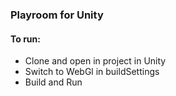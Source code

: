 ### Playroom for Unity

#### To run:
- Clone and open in project in Unity
- Switch to WebGl in buildSettings
- Build and Run
